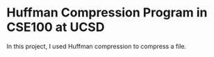 # Huffman Compression Program in CSE100 at UCSD

In this project, I used Huffman compression to compress a file.
